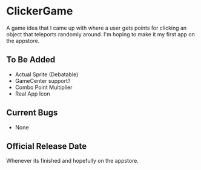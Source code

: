# ClickerGame
A game idea that I came up with where a user gets points for clicking an object that teleports randomly around. I'm hoping to make it my first app on the appstore.
## To Be Added
- Actual Sprite (Debatable)
- GameCenter support?
- Combo Point Multiplier
- Real App Icon
## Current Bugs
- None
## Official Release Date
Whenever its finished and hopefully on the appstore.
